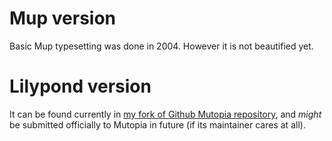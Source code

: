 # Mup version
Basic Mup typesetting was done in 2004. However it is not beautified yet.

# Lilypond version
It can be found currently in [my fork of Github Mutopia repository](https://github.com/abelcheung/The-Mutopia-Project/tree/rachmaninoff-prelude23-02/ftp/RachmaninoffS), and *might* be submitted officially to Mutopia in future (if its maintainer cares at all).
